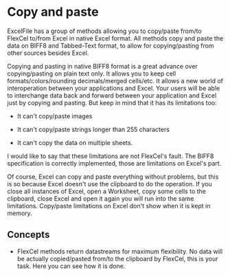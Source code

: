 # Copy and paste

ExcelFile has a group of methods allowing you to copy/paste from/to
FlexCel to/from Excel in native Excel format. All methods copy and paste
the data on BIFF8 and Tabbed-Text format, to allow for copying/pasting
from other sources besides Excel.

Copying and pasting in native BIFF8 format is a great advance over
copying/pasting on plain text only. It allows you to keep cell
formats/colors/rounding decimals/merged cells/etc. It allows a new world
of interoperation between your applications and Excel. Your users will
be able to interchange data back and forward between your application
and Excel just by copying and pasting. But keep in mind that it has its
limitations too:

- It can\'t copy/paste images

- It can\'t copy/paste strings longer than 255 characters

- It can\'t copy the data on multiple sheets.

I would like to say that these limitations are not FlexCel\'s fault. The
BIFF8 specification is correctly implemented, those are limitations on
Excel\'s part.

Of course, Excel can copy and paste everything without problems, but
this is so because Excel doesn\'t use the clipboard to do the operation.
If you close all instances of Excel, open a Worksheet, copy some cells
to the clipboard, close Excel and open it again you will run into the
same limitations. Copy/paste limitations on Excel don\'t show when it is
kept in memory.

## Concepts

- FlexCel methods return datastreams for maximum flexibility. No data
  will be actually copied/pasted from/to the clipboard by FlexCel,
  this is your task. Here you can see how it is done.
